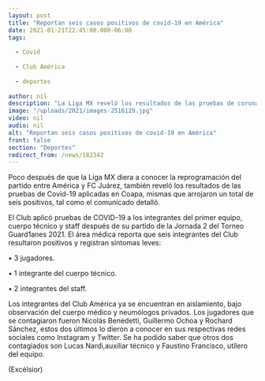 ```yaml
---
layout: post
title: "Reportan seis casos positivos de covid-19 en América"
date: 2021-01-21T22:45:00.000-06:00
tags:
  
  - Covid
  
  - Club América
  
  - deportes
  
author: nil
description: "La Liga MX reveló los resultados de las pruebas de coronavirus aplicadas en el club azulcrema"
image: "/uploads/2021/images-2516129.jpg"
video: nil
audio: nil
alt: "Reportan seis casos positivos de covid-19 en América"
front: false
section: "Deportes"
redirect_from: /news/182342
---
```


Poco después de que la Liga MX diera a conocer la reprogramación del partido entre América y FC Juárez, también reveló los resultados de las pruebas de Covid-19 aplicadas en Coapa, mismas que arrojaron un total de seis positivos, tal como el comunicado detalló.

El Club aplicó pruebas de COVID-19 a los integrantes del primer equipo, cuerpo técnico y staff después de su partido de la Jornada 2 del Torneo Guard1anes 2021. El área médica reporta que seis integrantes del Club resultaron positivos y registran síntomas leves:

• 3 jugadores.

• 1 integrante del cuerpo técnico.

• 2 integrantes del staff.

Los integrantes del Club América ya se encuentran en aislamiento, bajo observación del cuerpo médico y neumólogos privados. Los jugadores que se contagiaron fueron Nicolás Benedetti, Guillermo Ochoa y Rochard Sánchez, estos dos últimos lo dieron a conocer en sus respectivas redes sociales como Instagram y Twitter. Se ha podido saber que otros dos contagiados son Lucas Nardi,auxiliar técnico y Faustino Francisco, utilero del equipo. 

(Excélsior)